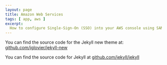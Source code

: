 ```yaml
---
layout: page
title: Amazon Web Services
tags: [ app, aws ]
excerpt:
  How to configure Single-Sign-On (SSO) into your AWS console using SAML
---
```


You can find the source code for the Jekyll new theme at: [github.com/jglovier/jekyll-new](https://github.com/jglovier/jekyll-new)

You can find the source code for Jekyll at [github.com/jekyll/jekyll](https://github.com/jekyll/jekyll)
